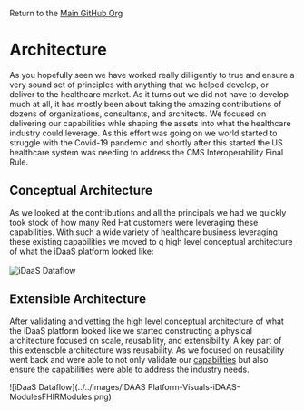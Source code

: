 Return to the <a href="https://github.com/Project-Herophilus" target="_blank">Main GitHub Org</a>

# Architecture
As you hopefully seen we have worked really dilligently to true and ensure a very sound set of principles with anything 
that we helped develop, or deliver to the healthcare market. As it turns out we did not have to develop much at all, 
it has mostly been about taking the amazing contributions of dozens of organizations, consultants, and architects. 
We focused on delivering our capabilities whle shaping the assets into what the healthcare industry could leverage. As this 
effort was going on we world started to struggle with the Covid-19 pandemic and shortly after this 
started the US healthcare system was needing to address the CMS Interoperability Final Rule.

## Conceptual Architecture
As we looked at the contributions and all the principals we had we quickly took stock of how many Red Hat customers
were leveraging these capabilities. With such a wide variety of healthcare business leveraging these existing
capabilities we moved to q high level conceptual architecture of what the iDaaS platform looked like:
<br/><br/>
![iDaaS Dataflow](../../images/iDAASPlatform-iDaaSDataFlow-Detailed.png)

## Extensible Architecture 
After validating and vetting the high level conceptual architecture of what the iDaaS platform looked like we 
started constructing a physical architecture focused on scale, reusability, and extensibility. A key part of
this extensoble architecture was reusability. As we focused on reusability went back and were able to not only
validate our <a href="~/home/Capabilities" target="_blank">capabilities</a> but also ensure the capabilities were
able to address the industry needs.

![iDaaS Dataflow](../../images/iDAAS Platform-Visuals-iDAAS-ModulesFHIRModules.png)

